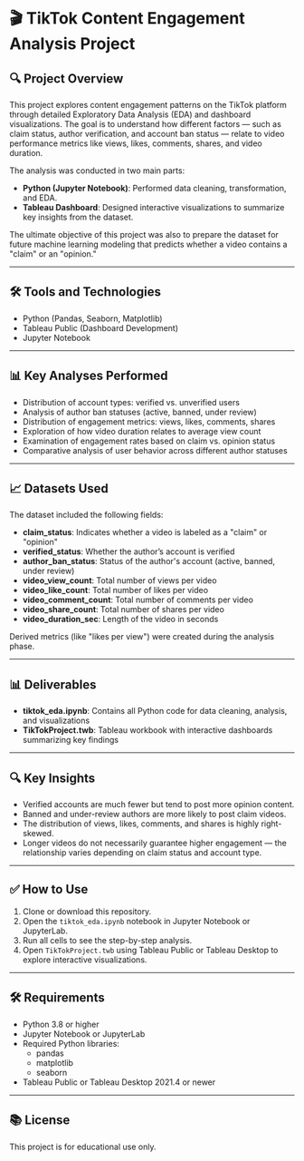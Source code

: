 # 🎬 TikTok Content Engagement Analysis Project

## 🔍 Project Overview

This project explores content engagement patterns on the TikTok platform through detailed Exploratory Data Analysis (EDA) and dashboard visualizations. The goal is to understand how different factors — such as claim status, author verification, and account ban status — relate to video performance metrics like views, likes, comments, shares, and video duration.

The analysis was conducted in two main parts:

- **Python (Jupyter Notebook)**: Performed data cleaning, transformation, and EDA.
- **Tableau Dashboard**: Designed interactive visualizations to summarize key insights from the dataset.

The ultimate objective of this project was also to prepare the dataset for future machine learning modeling that predicts whether a video contains a "claim" or an "opinion."

---

## 🛠️ Tools and Technologies

- Python (Pandas, Seaborn, Matplotlib)
- Tableau Public (Dashboard Development)
- Jupyter Notebook

---

## 📊 Key Analyses Performed

- Distribution of account types: verified vs. unverified users
- Analysis of author ban statuses (active, banned, under review)
- Distribution of engagement metrics: views, likes, comments, shares
- Exploration of how video duration relates to average view count
- Examination of engagement rates based on claim vs. opinion status
- Comparative analysis of user behavior across different author statuses

---

## 📈 Datasets Used

The dataset included the following fields:

- **claim_status**: Indicates whether a video is labeled as a "claim" or "opinion"
- **verified_status**: Whether the author’s account is verified
- **author_ban_status**: Status of the author's account (active, banned, under review)
- **video_view_count**: Total number of views per video
- **video_like_count**: Total number of likes per video
- **video_comment_count**: Total number of comments per video
- **video_share_count**: Total number of shares per video
- **video_duration_sec**: Length of the video in seconds

Derived metrics (like "likes per view") were created during the analysis phase.

---

## 📊  Deliverables

- **tiktok_eda.ipynb**: Contains all Python code for data cleaning, analysis, and visualizations
- **TikTokProject.twb**: Tableau workbook with interactive dashboards summarizing key findings

---

## 🔍 Key Insights

- Verified accounts are much fewer but tend to post more opinion content.
- Banned and under-review authors are more likely to post claim videos.
- The distribution of views, likes, comments, and shares is highly right-skewed.
- Longer videos do not necessarily guarantee higher engagement — the relationship varies depending on claim status and account type.

---

## ✅ How to Use

1. Clone or download this repository.
2. Open the `tiktok_eda.ipynb` notebook in Jupyter Notebook or JupyterLab.
3. Run all cells to see the step-by-step analysis.
4. Open `TikTokProject.twb` using Tableau Public or Tableau Desktop to explore interactive visualizations.

---

## 🛠️ Requirements

- Python 3.8 or higher
- Jupyter Notebook or JupyterLab
- Required Python libraries:
  - pandas
  - matplotlib
  - seaborn
- Tableau Public or Tableau Desktop 2021.4 or newer

---

## 📚 License
This project is for educational use only.


